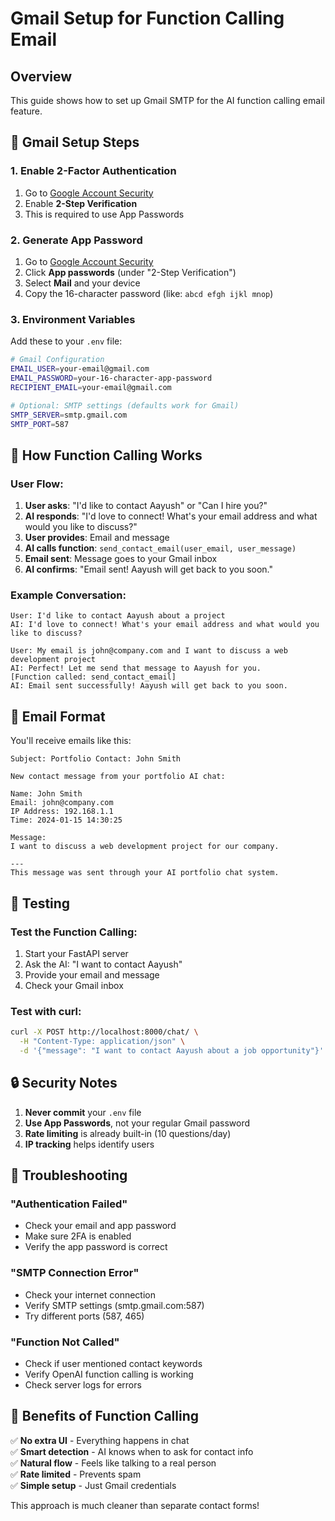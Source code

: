 # Gmail Setup for Function Calling Email

## Overview
This guide shows how to set up Gmail SMTP for the AI function calling email feature.

## 🔧 Gmail Setup Steps

### 1. Enable 2-Factor Authentication
1. Go to [Google Account Security](https://myaccount.google.com/security)
2. Enable **2-Step Verification**
3. This is required to use App Passwords

### 2. Generate App Password
1. Go to [Google Account Security](https://myaccount.google.com/security)
2. Click **App passwords** (under "2-Step Verification")
3. Select **Mail** and your device
4. Copy the 16-character password (like: `abcd efgh ijkl mnop`)

### 3. Environment Variables
Add these to your `.env` file:

```bash
# Gmail Configuration
EMAIL_USER=your-email@gmail.com
EMAIL_PASSWORD=your-16-character-app-password
RECIPIENT_EMAIL=your-email@gmail.com

# Optional: SMTP settings (defaults work for Gmail)
SMTP_SERVER=smtp.gmail.com
SMTP_PORT=587
```

## 🧪 How Function Calling Works

### User Flow:
1. **User asks**: "I'd like to contact Aayush" or "Can I hire you?"
2. **AI responds**: "I'd love to connect! What's your email address and what would you like to discuss?"
3. **User provides**: Email and message
4. **AI calls function**: `send_contact_email(user_email, user_message)`
5. **Email sent**: Message goes to your Gmail inbox
6. **AI confirms**: "Email sent! Aayush will get back to you soon."

### Example Conversation:
```
User: I'd like to contact Aayush about a project
AI: I'd love to connect! What's your email address and what would you like to discuss?

User: My email is john@company.com and I want to discuss a web development project
AI: Perfect! Let me send that message to Aayush for you.
[Function called: send_contact_email]
AI: Email sent successfully! Aayush will get back to you soon.
```

## 📧 Email Format

You'll receive emails like this:

```
Subject: Portfolio Contact: John Smith

New contact message from your portfolio AI chat:

Name: John Smith
Email: john@company.com
IP Address: 192.168.1.1
Time: 2024-01-15 14:30:25

Message:
I want to discuss a web development project for our company.

---
This message was sent through your AI portfolio chat system.
```

## 🚀 Testing

### Test the Function Calling:
1. Start your FastAPI server
2. Ask the AI: "I want to contact Aayush"
3. Provide your email and message
4. Check your Gmail inbox

### Test with curl:
```bash
curl -X POST http://localhost:8000/chat/ \
  -H "Content-Type: application/json" \
  -d '{"message": "I want to contact Aayush about a job opportunity"}'
```

## 🔒 Security Notes

1. **Never commit** your `.env` file
2. **Use App Passwords**, not your regular Gmail password
3. **Rate limiting** is already built-in (10 questions/day)
4. **IP tracking** helps identify users

## 🐛 Troubleshooting

### "Authentication Failed"
- Check your email and app password
- Make sure 2FA is enabled
- Verify the app password is correct

### "SMTP Connection Error"
- Check your internet connection
- Verify SMTP settings (smtp.gmail.com:587)
- Try different ports (587, 465)

### "Function Not Called"
- Check if user mentioned contact keywords
- Verify OpenAI function calling is working
- Check server logs for errors

## 🎯 Benefits of Function Calling

✅ **No extra UI** - Everything happens in chat  
✅ **Smart detection** - AI knows when to ask for contact info  
✅ **Natural flow** - Feels like talking to a real person  
✅ **Rate limited** - Prevents spam  
✅ **Simple setup** - Just Gmail credentials  

This approach is much cleaner than separate contact forms!

